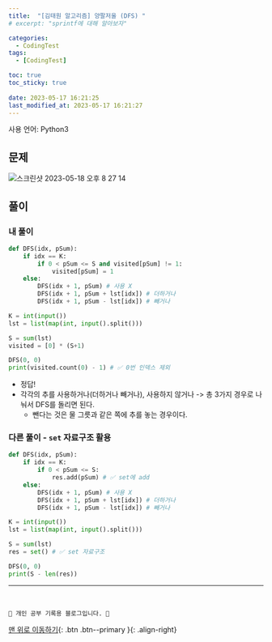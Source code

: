 ```yaml
---
title:  "[김태원 알고리즘] 양팔저울 (DFS) "
# excerpt: "sprintf에 대해 알아보자"

categories:
  - CodingTest
tags:
  - [CodingTest]

toc: true
toc_sticky: true
 
date: 2023-05-17 16:21:25
last_modified_at: 2023-05-17 16:21:27
---
```


사용 언어: Python3

## 문제
![스크린샷 2023-05-18 오후 8 27 14](https://github.com/minju412/jenkins-test/assets/59405576/8992d2a1-850f-4345-b5a3-07e5c7f08689)

## 풀이
### 내 풀이
```py
def DFS(idx, pSum):
    if idx == K:
        if 0 < pSum <= S and visited[pSum] != 1:
            visited[pSum] = 1
    else:
        DFS(idx + 1, pSum) # 사용 X
        DFS(idx + 1, pSum + lst[idx]) # 더하거나
        DFS(idx + 1, pSum - lst[idx]) # 빼거나

K = int(input())
lst = list(map(int, input().split()))

S = sum(lst)
visited = [0] * (S+1)

DFS(0, 0)
print(visited.count(0) - 1) # ✅ 0번 인덱스 제외
```
- 정답!
- 각각의 추를 사용하거나(더하거나 빼거나), 사용하지 않거나 -> 총 3가지 경우로 나눠서 DFS를 돌리면 된다.
  - 뺀다는 것은 물 그릇과 같은 쪽에 추를 놓는 경우이다.


### 다른 풀이 - `set` 자료구조 활용
```py
def DFS(idx, pSum):
    if idx == K:
        if 0 < pSum <= S:
            res.add(pSum) # ✅ set에 add
    else:
        DFS(idx + 1, pSum) # 사용 X
        DFS(idx + 1, pSum + lst[idx]) # 더하거나
        DFS(idx + 1, pSum - lst[idx]) # 빼거나

K = int(input())
lst = list(map(int, input().split()))

S = sum(lst)
res = set() # ✅ set 자료구조

DFS(0, 0)
print(S - len(res))
```







***
<br>


    💛 개인 공부 기록용 블로그입니다. 👻

[맨 위로 이동하기](#){: .btn .btn--primary }{: .align-right}